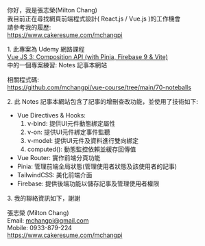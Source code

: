 你好，我是張志榮(Milton Chang)  
我目前正在尋找網頁前端程式設計( React.js / Vue.js )的工作機會  
請參考我的履歷:  
https://www.cakeresume.com/mchangpi

1\. 此專案為 Udemy 網路課程  
<a href="https://www.udemy.com/course/vue-js-3-composition-api/" target="_blank">Vue JS 3: Composition API (with Pinia, Firebase 9 & Vite)</a>  
中的一個專案練習: Notes 記事本網站

相關程式碼:  
https://github.com/mchangpi/vue-course/tree/main/70-noteballs

2\. 此 Notes 記事本網站包含了記事的增刪查改功能，並使用了技術如下:

- Vue Directives & Hooks:
  1. v-bind: 提供UI元件動態綁定屬性
  2. v-on: 提供UI元件綁定事件監聽
  3. v-model: 提供UI元件及資料進行雙向綁定
  4. computed(): 動態監控依賴並緩存回傳值
- Vue Router: 實作前端分頁功能
- Pinia: 管理前端全局狀態(管理使用者狀態及該使用者的記事)
- TailwindCSS: 美化前端介面
- Firebase: 提供後端功能以儲存記事及管理使用者權限

3\. 我的聯絡資訊如下，謝謝

張志榮 (Milton Chang)  
Email: mchangpi@gmail.com  
Mobile: 0933-879-224  
https://www.cakeresume.com/mchangpi
